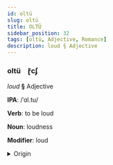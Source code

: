 ```yaml
---
id: oltü
slug: oltü
title: OLTÜ
sidebar_position: 32
tags: [oltü, Adjective, Romance]
description: loud § Adjective
---
```


### oltü&emsp;<span kind="abugida">ɽ͊cʄ</span>

*loud* **§** Adjective

**IPA**: /ˈɑl.tu/

**Verb**: to be loud

**Noun**: loudness

**Modifier**: loud

<details>
    <summary>Origin</summary>
    Portuguese alto [ˈaɫ.tu]<br/>
    <em>Romance Language Family</em>
</details>